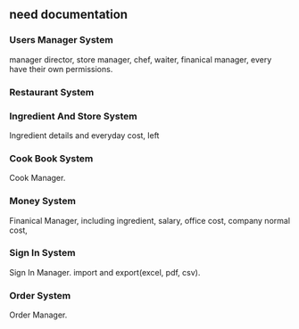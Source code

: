 ## need documentation

### Users Manager System

manager director, store manager, chef, waiter, finanical manager,
every have their own permissions.

### Restaurant System
### Ingredient And Store System

Ingredient details and everyday cost, left

### Cook Book System

Cook Manager.

### Money System

Finanical Manager, including ingredient, salary, office cost, company normal cost,

### Sign In System

Sign In Manager. import and export(excel, pdf, csv).

### Order System

Order Manager.